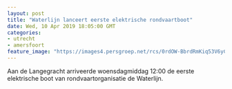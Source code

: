 ```yaml
---
layout: post
title: "Waterlijn lanceert eerste elektrische rondvaartboot"
date: Wed, 10 Apr 2019 18:05:00 GMT
categories: 
- utrecht 
- amersfoort 
feature_image: "https://images4.persgroep.net/rcs/0rdOW-BbrdRmKiq53V6yCBg4kwo/diocontent/145236886/_fitwidth/400/?appId=21791a8992982cd8da851550a453bd7f&quality=0.7"
---
```


Aan de Langegracht arriveerde woensdagmiddag 12:00 de eerste elektrische boot van rondvaartorganisatie de Waterlijn.
